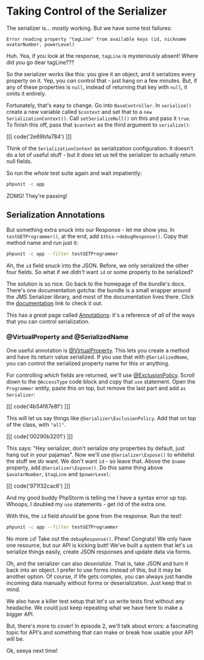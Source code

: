 # Taking Control of the Serializer

The serializer is... *mostly* working. But we have some test failures:

    Error reading property "tagLine" from available keys (id, nickname
    avatarNumber, powerLevel)

Huh. Yea, if you look at the response, `tagLine` is mysteriously absent!
Where did you go dear tagLine???

So the serializer works like this: you give it an object, and it serializes
every property on it. Yep, you *can* control that - just hang on a few minutes.
But, if any of these properties is `null`, instead of returning that key
with `null`, it omits it entirely.

Fortunately, that's easy to change. Go into `BaseController`. In `serialize()`
create a new variable called `$context` and set that to a `new SerializationContext()`.
Call `setSerializeNull()` on this and pass it `true`. To finish this off,
pass that `$context` as the third argument to `serialize()`:

[[[ code('2e69bfa784') ]]]

Think of the `SerializationContext` as serialization configuration. It doesn't
do a lot of useful stuff - but it *does* let us tell the serializer to actually
return null fields.

So run the *whole* test suite again and wait impatiently:

```bash
phpunit -c app
```

ZOMG! They're passing!

## Serialization Annotations

But something extra snuck into our Response - let me show you. In `testGETProgrammer()`,
at the end, add `$this->debugResponse()`. Copy that method name and run just
it:

```bash
phpunit -c app --filter testGETProgrammer
```

Ah, the `id` field snuck into the JSON. Before, we only serialized the other
four fields. So what if we *didn't* want `id` or some property to be serialized?

The solution is so nice. Go back to the homepage of the bundle's docs. There's
one documentation gotcha: the bundle is a small wrapper around the JMS Serializer
library, and most of the documentation lives there. Click the
[documentation](http://jmsyst.com/libs/serializer) link to check it out.

This has a *great* page called [Annotations](http://jmsyst.com/libs/serializer/master/reference/annotations):
it's a reference of *all* of the ways that you can control serialization.

### @VirtualProperty and @SerializedName

One useful annotation is [@VirtualProperty](http://jmsyst.com/libs/serializer/master/reference/annotations#virtualproperty).
This lets you create a method and have its return value serialized. If you
use that with `@SerializedName`, you can control the serialized property
name for this or anything.

For controlling *which* fields are returned, we'll use
[@ExclusionPolicy](http://jmsyst.com/libs/serializer/master/reference/annotations#exclusionpolicy).
Scroll down to the `@AccessType` code block and copy that `use` statement.
Open the `Programmer` entity, paste this on top, but remove the last part
and add `as Serializer`:

[[[ code('4b54f67e8f') ]]]

This will let us say things like `@Serializer\ExclusionPolicy`. Add that
on top of the class, with `"all"`.

[[[ code('00290b3201') ]]]

This says: "Hey serializer, don't serialize *any* properties by default,
just hang out in your pajamas". Now we'll use `@Serializer\Expose()` to 
whitelist the stuff we *do* want. We don't want `id` - so leave that. 
Above the `$name` property, add `@Serializer\Expose()`. Do this same thing 
above `$avatarNumber`, `$tagLine` and `$powerLevel`:

[[[ code('971f32cac6') ]]]

And my good buddy PhpStorm is telling me I have a syntax error up top. Whoops,
I doubled my `use` statements - get rid of the extra one.

With this, the `id` field *should* be gone from the response. Run the test!

```bash
phpunit -c app --filter testGETProgrammer
```

No more `id`! Take out the `debugResponse()`. Phew! Congrats! We only have
one resource, but our API is kicking butt! We've built a system that let's
us serialize things easily, create JSON responses and update data via forms.

Oh, and the serializer can also *deserialize*. That is, take JSON and turn
it back into an object. I prefer to use forms instead of this, but it may
be another option. Of course, if life gets complex, you can always just
handle incoming data manually without forms or deserialization. Just keep
that in mind.

We also have a killer test setup that let's us write tests first without
any headache. We could just keep repeating what we have here to make a bigger
API.

But, there's more to cover! In episode 2, we'll talk about errors: a fascinating
topic for API's and something that can make or break how usable your API
will be.

Ok, seeya next time!
